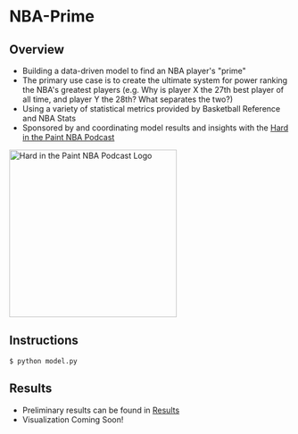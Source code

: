 # NBA-Prime
## Overview
* Building a data-driven model to find an NBA player's "prime"
* The primary use case is to create the ultimate system for power ranking the NBA's greatest players (e.g. Why is player X the 27th best player of all time, and player Y the 28th? What separates the two?)
* Using a variety of statistical metrics provided by Basketball Reference and NBA Stats
* Sponsored by and coordinating model results and insights with the [Hard in the Paint NBA Podcast](https://soundcloud.com/engineers-play "Hard in the Paint NBA Podcast")
<a href="https://soundcloud.com/engineers-play">
  <img src="https://i1.sndcdn.com/avatars-000446326572-ycrzp2-t500x500.jpg" alt="Hard in the Paint NBA Podcast Logo" width="300"/>
</a>

## Instructions
```
$ python model.py
```

## Results
* Preliminary results can be found in [Results](https://github.com/mikepatel/NBA-Prime/tree/master/Results)
* Visualization Coming Soon!
